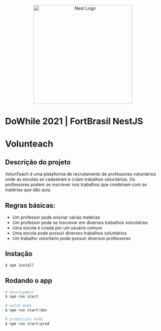 <p align="center">
  <a href="http://nestjs.com/" target="blank"><img src="https://nestjs.com/img/logo_text.svg" width="320" alt="Nest Logo" /></a>
</p>

# DoWhile 2021 | FortBrasil NestJS

# Volunteach

## Descrição do projeto

VolunTeach é uma plataforma de recrutamento de professores voluntários onde as escolas se cadastram e criam trabalhos voluntários. Os professores podem se inscrever nos trabalhos que combinam com as matérias que dão aula.

## Regras básicas:

- Um professor pode ensinar várias matérias
- Um professor pode se inscrever em diversos trabalhos voluntários
- Uma escola é criada por um usuário comum
- Uma escola pode possuir diversos trabalhos voluntários
- Um trabalho voluntário pode possuir diversos professores

## Instação

```bash
$ npm install
```

## Rodando o app

```bash
# development
$ npm run start

# watch mode
$ npm run start:dev

# production mode
$ npm run start:prod
```
